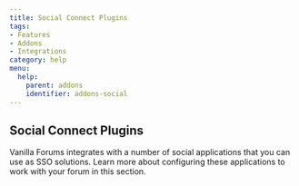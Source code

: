 ```yaml
---
title: Social Connect Plugins
tags:
- Features
- Addons
- Integrations
category: help
menu:
  help:
    parent: addons
    identifier: addons-social
---
```


## Social Connect Plugins

Vanilla Forums integrates with a number of social applications that you can use as SSO solutions. Learn more about configuring these applications to work with your forum in this section. 
